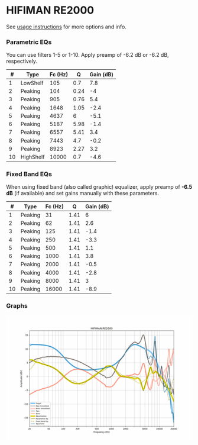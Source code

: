 # HIFIMAN RE2000
See [usage instructions](https://github.com/jaakkopasanen/AutoEq#usage) for more options and info.

### Parametric EQs
You can use filters 1-5 or 1-10. Apply preamp of -6.2 dB or -6.2 dB, respectively.

|   # | Type      |   Fc (Hz) |    Q |   Gain (dB) |
|-----|-----------|-----------|------|-------------|
|   1 | LowShelf  |       105 | 0.7  |         7.8 |
|   2 | Peaking   |       104 | 0.24 |        -4   |
|   3 | Peaking   |       905 | 0.76 |         5.4 |
|   4 | Peaking   |      1648 | 1.05 |        -2.4 |
|   5 | Peaking   |      4637 | 6    |        -5.1 |
|   6 | Peaking   |      5187 | 5.98 |        -1.4 |
|   7 | Peaking   |      6557 | 5.41 |         3.4 |
|   8 | Peaking   |      7443 | 4.7  |        -0.2 |
|   9 | Peaking   |      8923 | 2.27 |         3.2 |
|  10 | HighShelf |     10000 | 0.7  |        -4.6 |

### Fixed Band EQs
When using fixed band (also called graphic) equalizer, apply preamp of **-6.5 dB** (if available) and set gains manually with these parameters.

|   # | Type    |   Fc (Hz) |    Q |   Gain (dB) |
|-----|---------|-----------|------|-------------|
|   1 | Peaking |        31 | 1.41 |         6   |
|   2 | Peaking |        62 | 1.41 |         2.6 |
|   3 | Peaking |       125 | 1.41 |        -1.4 |
|   4 | Peaking |       250 | 1.41 |        -3.3 |
|   5 | Peaking |       500 | 1.41 |         1.1 |
|   6 | Peaking |      1000 | 1.41 |         3.8 |
|   7 | Peaking |      2000 | 1.41 |        -0.5 |
|   8 | Peaking |      4000 | 1.41 |        -2.8 |
|   9 | Peaking |      8000 | 1.41 |         3   |
|  10 | Peaking |     16000 | 1.41 |        -8.9 |

### Graphs
![](./HIFIMAN%20RE2000.png)
